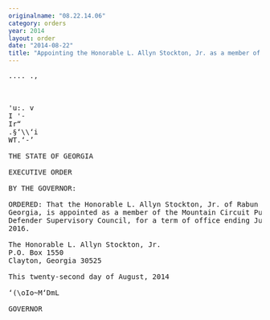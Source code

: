 ```yaml
---
originalname: "08.22.14.06"
category: orders
year: 2014
layout: order
date: "2014-08-22"
title: "Appointing the Honorable L. Allyn Stockton, Jr. as a member of the Mountain Circuit Public Defender Supervisory Council"
---
```

<pre>
.... .,

      

'u:. v
I '-
Ir“
.§‘\\‘i
WT.‘-’

THE STATE OF GEORGIA

EXECUTIVE ORDER

BY THE GOVERNOR:

ORDERED: That the Honorable L. Allyn Stockton, Jr. of Rabun County,
Georgia, is appointed as a member of the Mountain Circuit Public
Defender Supervisory Council, for a term of office ending July 1,
2016.

The Honorable L. Allyn Stockton, Jr.
P.O. Box 1550
Clayton, Georgia 30525

This twenty-second day of August, 2014

‘(\oIo~M‘DmL

GOVERNOR

</pre>
